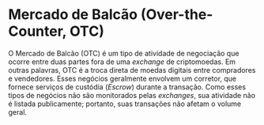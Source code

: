 # Mercado de Balcão (Over-the-Counter, OTC)

O Mercado de Balcão (OTC) é um tipo de atividade de negociação que ocorre entre duas partes fora de uma _exchange_ de criptomoedas. Em outras palavras, OTC é a troca direta de moedas digitais entre compradores e vendedores. Esses negócios geralmente envolvem um corretor, que fornece serviços de custódia (_Escrow_) durante a transação. Como esses tipos de negócios não são monitorados pelas _exchanges_, sua atividade não é listada publicamente; portanto, suas transações não afetam o volume geral.